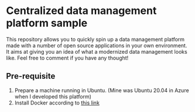 
# Centralized data management platform sample

This repository allows you to quickly spin up a data management platform made with a number of open source applications in your own environment. It aims at giving you an idea of what a modernized data management looks like. Feel free to comment if you have any thought!




## Pre-requisite

1. Prepare a machine running in Ubuntu. (Mine was Ubuntu 20.04 in Azure when I developed this platform)
2. Install Docker according to [this link](https://docs.docker.com/engine/install/ubuntu/)